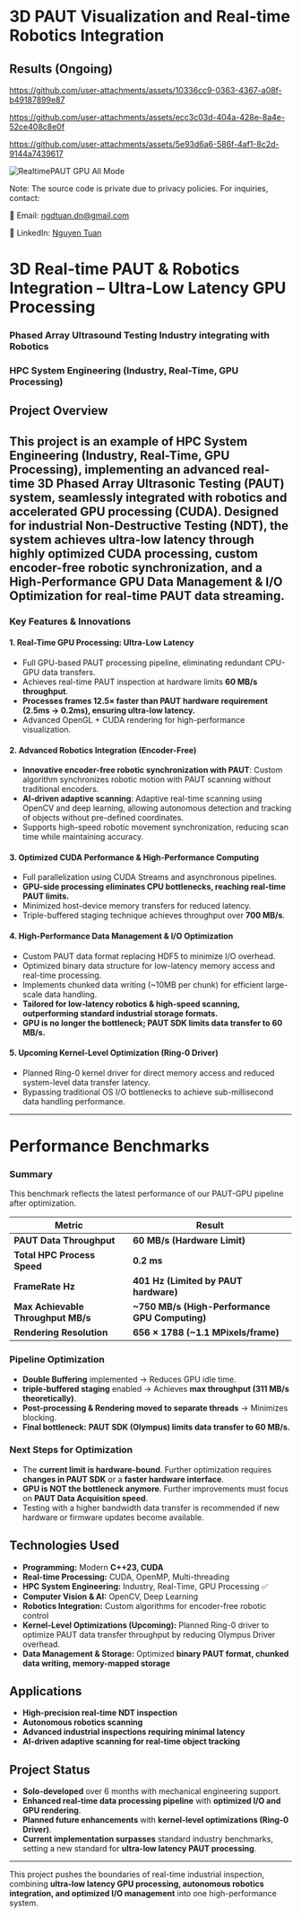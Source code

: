 # 3D PAUT Visualization and Real-time Robotics Integration


## Results (Ongoing)

https://github.com/user-attachments/assets/10336cc9-0363-4367-a08f-b49187899e87

https://github.com/user-attachments/assets/ecc3c03d-404a-428e-8a4e-52ce408c8e0f

https://github.com/user-attachments/assets/5e93d6a6-586f-4af1-8c2d-9144a7439617

![RealtimePAUT GPU All Mode](https://github.com/user-attachments/assets/ef7d6936-ffc7-44f1-a2c9-dd81e2192ca0)
   
Note: The source code is private due to privacy policies. For inquiries, contact:

📧 Email: ngdtuan.dn@gmail.com

🔗 LinkedIn: [Nguyen Tuan](https://www.linkedin.com/in/nguyen-tuan-a2a589128/)

# **3D Real-time PAUT & Robotics Integration – Ultra-Low Latency GPU Processing**
### Phased Array Ultrasound Testing Industry integrating with Robotics
### HPC System Engineering (Industry, Real-Time, GPU Processing)

## **Project Overview**
This project is an example of **HPC System Engineering (Industry, Real-Time, GPU Processing)**, implementing an advanced **real-time 3D Phased Array Ultrasonic Testing (PAUT) system**, seamlessly integrated with robotics and accelerated GPU processing (CUDA). Designed for **industrial Non-Destructive Testing (NDT)**, the system achieves ultra-low latency through highly optimized CUDA processing, custom encoder-free robotic synchronization, and a **High-Performance GPU Data Management & I/O Optimization** for real-time PAUT data streaming.
---

### **Key Features & Innovations**  

#### **1. Real-Time GPU Processing: Ultra-Low Latency**
- Full GPU-based PAUT processing pipeline, eliminating redundant CPU-GPU data transfers.  
- Achieves real-time PAUT inspection at hardware limits **60 MB/s throughput**.  
- **Processes frames 12.5× faster than PAUT hardware requirement (2.5ms → 0.2ms), ensuring ultra-low latency.**  
- Advanced OpenGL + CUDA rendering for high-performance visualization.  

#### **2. Advanced Robotics Integration (Encoder-Free)**
- **Innovative encoder-free robotic synchronization with PAUT**: Custom algorithm synchronizes robotic motion with PAUT scanning without traditional encoders.  
- **AI-driven adaptive scanning**: Adaptive real-time scanning using OpenCV and deep learning, allowing autonomous detection and tracking of objects without pre-defined coordinates.  
- Supports high-speed robotic movement synchronization, reducing scan time while maintaining accuracy.  

#### **3. Optimized CUDA Performance & High-Performance Computing**
- Full parallelization using CUDA Streams and asynchronous pipelines.  
- **GPU-side processing eliminates CPU bottlenecks, reaching real-time PAUT limits.**  
- Minimized host-device memory transfers for reduced latency.  
- Triple-buffered staging technique achieves throughput over **700 MB/s**.  

#### **4. High-Performance Data Management & I/O Optimization**
- Custom PAUT data format replacing HDF5 to minimize I/O overhead.  
- Optimized binary data structure for low-latency memory access and real-time processing.  
- Implements chunked data writing (~10MB per chunk) for efficient large-scale data handling.  
- **Tailored for low-latency robotics & high-speed scanning, outperforming standard industrial storage formats.**  
- **GPU is no longer the bottleneck; PAUT SDK limits data transfer to 60 MB/s.**  

#### **5. Upcoming Kernel-Level Optimization (Ring-0 Driver)**
- Planned Ring-0 kernel driver for direct memory access and reduced system-level data transfer latency.  
- Bypassing traditional OS I/O bottlenecks to achieve sub-millisecond data handling performance.  

---

# Performance Benchmarks
### **Summary**
This benchmark reflects the latest performance of our PAUT-GPU pipeline after optimization.

| **Metric** | **Result** |
|------------|-----------|
| **PAUT Data Throughput** | **60 MB/s (Hardware Limit)** |
| **Total HPC Process Speed** | **0.2 ms** |
| **FrameRate Hz** | **401 Hz (Limited by PAUT hardware)** |
| **Max Achievable Throughput MB/s** | **~750 MB/s (High-Performance GPU Computing)** |
| **Rendering Resolution** | **656 × 1788 (~1.1 MPixels/frame)** |

### **Pipeline Optimization**
- **Double Buffering** implemented → Reduces GPU idle time.
- **triple-buffered staging** enabled → Achieves **max throughput (311 MB/s theoretically)**.
- **Post-processing & Rendering moved to separate threads** → Minimizes blocking.
- **Final bottleneck:** **PAUT SDK (Olympus) limits data transfer to 60 MB/s.**

### Next Steps for Optimization
- The **current limit is hardware-bound**. Further optimization requires **changes in PAUT SDK** or a **faster hardware interface**.
- **GPU is NOT the bottleneck anymore**. Further improvements must focus on **PAUT Data Acquisition speed**.
- Testing with a higher bandwidth data transfer is recommended if new hardware or firmware updates become available.

## **Technologies Used**
- **Programming:** Modern **C++23, CUDA**
- **Real-time Processing:** CUDA, OpenMP, Multi-threading
- **HPC System Engineering:** Industry, Real-Time, GPU Processing ✅
- **Computer Vision & AI:** OpenCV, Deep Learning
- **Robotics Integration:** Custom algorithms for encoder-free robotic control
- **Kernel-Level Optimizations (Upcoming):** Planned Ring-0 driver to optimize PAUT data transfer throughput by reducing Olympus Driver overhead.
- **Data Management & Storage:** Optimized **binary PAUT format, chunked data writing, memory-mapped storage**

## **Applications**
- **High-precision real-time NDT inspection**
- **Autonomous robotics scanning**
- **Advanced industrial inspections requiring minimal latency**
- **AI-driven adaptive scanning for real-time object tracking**

## **Project Status**
- **Solo-developed** over 6 months with mechanical engineering support.
- **Enhanced real-time data processing pipeline** with **optimized I/O and GPU rendering**.
- **Planned future enhancements** with **kernel-level optimizations (Ring-0 Driver)**.
- **Current implementation surpasses** standard industry benchmarks, setting a new standard for **ultra-low latency PAUT processing**.

---
This project pushes the boundaries of real-time industrial inspection, combining **ultra-low latency GPU processing, autonomous robotics integration, and optimized I/O management** into one high-performance system.
